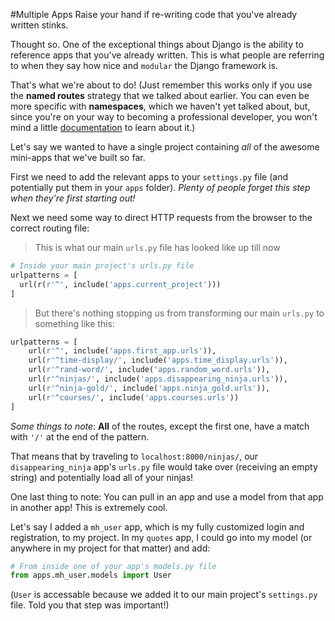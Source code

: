 #Multiple Apps
Raise your hand if re-writing code that you've already written stinks.

Thought so. One of the exceptional things about Django is the ability to reference apps that you've already written. This is what people are referring to when they say how nice and `modular` the Django framework is.

That's what we're about to do! (Just remember this works only if you use the **named routes** strategy that we talked about earlier. You can even be more specific with **namespaces**, which we haven't yet talked about, but, since you're on your way to becoming a professional developer, you won't mind a little [documentation](https://docs.djangoproject.com/en/1.9/topics/http/urls/ ) to learn about it.)


Let's say we wanted to have a single project containing *all* of the awesome mini-apps that we've built so far.

First we need to add the relevant apps to your `settings.py` file (and potentially put them in your `apps` folder). *Plenty of people forget this step when they're first starting out!*

Next we need some way to direct HTTP requests from the browser to the correct routing file:

>This is what our main `urls.py` file has looked like up till now

```python
# Inside your main project's urls.py file
urlpatterns = [
  url(r(r'^', include('apps.current_project')))
]
```

> But there's nothing stopping us from transforming our main `urls.py` to something like this:

```python
urlpatterns = [
    url(r'^', include('apps.first_app.urls')),
    url(r'^time-display/', include('apps.time_display.urls')),
    url(r'^rand-word/', include('apps.random_word.urls')),
    url(r'^ninjas/', include('apps.disappearing_ninja.urls')),
    url(r'^ninja-gold/', include('apps.ninja_gold.urls')),
    url(r'^courses/', include('apps.courses.urls'))
]
```

*Some things to note*: **All** of the routes, except the first one, have a match with `'/'` at the end of the pattern.

That means that by traveling to `localhost:8000/ninjas/`, our `disappearing_ninja` app's `urls.py` file would take over (receiving an empty string) and potentially load all of your ninjas!

One last thing to note: You can pull in an app and use a model from that app in another app! This is extremely cool.

Let's say I added a `mh_user` app, which is my fully customized login and registration, to my project. In my `quotes` app, I could go into my model (or anywhere in my project for that matter) and add:

```python
# From inside one of your app's models.py file
from apps.mh_user.models import User
```

(`User` is accessable because we added it to our main project's `settings.py` file. Told you that step was important!)
